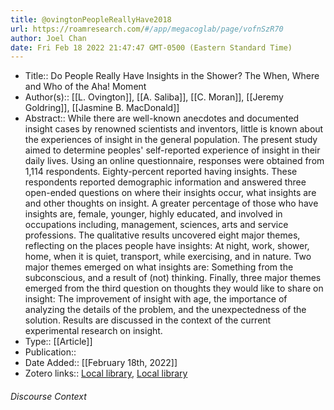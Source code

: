 ```yaml
---
title: @ovingtonPeopleReallyHave2018
url: https://roamresearch.com/#/app/megacoglab/page/vofnSzR70
author: Joel Chan
date: Fri Feb 18 2022 21:47:47 GMT-0500 (Eastern Standard Time)
---
```


- Title:: Do People Really Have Insights in the Shower? The When, Where and Who of the Aha! Moment
- Author(s):: [[L. Ovington]], [[A. Saliba]], [[C. Moran]], [[Jeremy Goldring]], [[Jasmine B. MacDonald]]
- Abstract:: While there are well-known anecdotes and documented insight cases by renowned scientists and inventors, little is known about the experiences of insight in the general population. The present study aimed to determine peoples' self-reported experience of insight in their daily lives. Using an online questionnaire, responses were obtained from 1,114 respondents. Eighty-percent reported having insights. These respondents reported demographic information and answered three open-ended questions on where their insights occur, what insights are and other thoughts on insight. A greater percentage of those who have insights are, female, younger, highly educated, and involved in occupations including, management, sciences, arts and service professions. The qualitative results uncovered eight major themes, reflecting on the places people have insights: At night, work, shower, home, when it is quiet, transport, while exercising, and in nature. Two major themes emerged on what insights are: Something from the subconscious, and a result of (not) thinking. Finally, three major themes emerged from the third question on thoughts they would like to share on insight: The improvement of insight with age, the importance of analyzing the details of the problem, and the unexpectedness of the solution. Results are discussed in the context of the current experimental research on insight.
- Type:: [[Article]]
- Publication::
- Date Added:: [[February 18th, 2022]]
- Zotero links:: [Local library](zotero://select/groups/2451508/items/JI9Z2FQL), [Local library](https://www.zotero.org/groups/2451508/items/JI9Z2FQL)

###### Discourse Context


